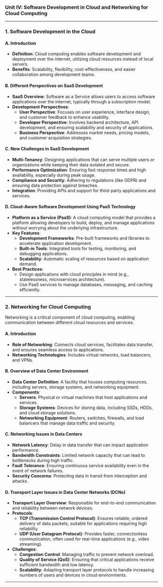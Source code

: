 ### **Unit IV: Software Development in Cloud and Networking for Cloud Computing**

---

### **1. Software Development in the Cloud**

#### **A. Introduction**
- **Definition**: Cloud computing enables software development and deployment over the internet, utilizing cloud resources instead of local servers.
- **Benefits**: Scalability, flexibility, cost-effectiveness, and easier collaboration among development teams.

#### **B. Different Perspectives on SaaS Development**
- **SaaS Overview**: Software as a Service allows users to access software applications over the internet, typically through a subscription model.
- **Development Perspectives**:
  - **User Perspective**: Focuses on user experience, interface design, and customer feedback to enhance usability.
  - **Developer Perspective**: Involves backend architecture, API development, and ensuring scalability and security of applications.
  - **Business Perspective**: Addresses market needs, pricing models, and customer acquisition strategies.

#### **C. New Challenges in SaaS Development**
- **Multi-Tenancy**: Designing applications that can serve multiple users or organizations while keeping their data isolated and secure.
- **Performance Optimization**: Ensuring fast response times and high availability, especially during peak usage.
- **Compliance and Security**: Adhering to regulations (like GDPR) and ensuring data protection against breaches.
- **Integration**: Providing APIs and support for third-party applications and services.

#### **D. Cloud-Aware Software Development Using PaaS Technology**
- **Platform as a Service (PaaS)**: A cloud computing model that provides a platform allowing developers to build, deploy, and manage applications without worrying about the underlying infrastructure.
- **Key Features**:
  - **Development Frameworks**: Pre-built frameworks and libraries to accelerate application development.
  - **Built-in Tools**: Integrated tools for testing, monitoring, and debugging applications.
  - **Scalability**: Automatic scaling of resources based on application demand.
- **Best Practices**:
  - Design applications with cloud principles in mind (e.g., statelessness, microservices architecture).
  - Use PaaS services to manage databases, messaging, and caching efficiently.

---

### **2. Networking for Cloud Computing**

Networking is a critical component of cloud computing, enabling communication between different cloud resources and services.

#### **A. Introduction**
- **Role of Networking**: Connects cloud services, facilitates data transfer, and ensures seamless access to applications.
- **Networking Technologies**: Includes virtual networks, load balancers, and VPNs.

#### **B. Overview of Data Center Environment**
- **Data Center Definition**: A facility that houses computing resources, including servers, storage systems, and networking equipment.
- **Components**:
  - **Servers**: Physical or virtual machines that host applications and services.
  - **Storage Systems**: Devices for storing data, including SSDs, HDDs, and cloud storage solutions.
  - **Networking Equipment**: Routers, switches, firewalls, and load balancers that manage data traffic and security.

#### **C. Networking Issues in Data Centers**
- **Network Latency**: Delay in data transfer that can impact application performance.
- **Bandwidth Constraints**: Limited network capacity that can lead to bottlenecks during high traffic.
- **Fault Tolerance**: Ensuring continuous service availability even in the event of network failures.
- **Security Concerns**: Protecting data in transit from interception and attacks.

#### **D. Transport Layer Issues in Data Center Networks (DCNs)**
- **Transport Layer Overview**: Responsible for end-to-end communication and reliability between network devices.
- **Protocols**:
  - **TCP (Transmission Control Protocol)**: Ensures reliable, ordered delivery of data packets, suitable for applications requiring high reliability.
  - **UDP (User Datagram Protocol)**: Provides faster, connectionless communication, often used for real-time applications (e.g., video streaming).
- **Challenges**:
  - **Congestion Control**: Managing traffic to prevent network overload.
  - **Quality of Service (QoS)**: Ensuring that critical applications receive sufficient bandwidth and low latency.
  - **Scalability**: Adapting transport layer protocols to handle increasing numbers of users and devices in cloud environments.

---
